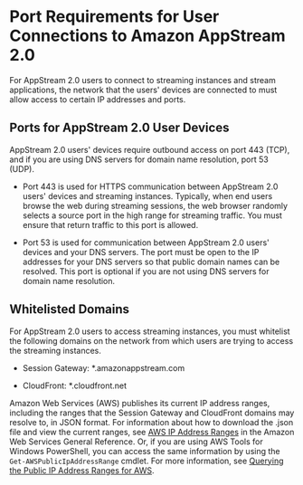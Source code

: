 # Port Requirements for User Connections to Amazon AppStream 2\.0<a name="appstream2-port-requirements-users"></a>

For AppStream 2\.0 users to connect to streaming instances and stream applications, the network that the users' devices are connected to must allow access to certain IP addresses and ports\. 

## Ports for AppStream 2\.0 User Devices<a name="client-application-ports"></a>

AppStream 2\.0 users' devices require outbound access on port 443 \(TCP\), and if you are using DNS servers for domain name resolution, port 53 \(UDP\)\.

+ Port 443 is used for HTTPS communication between AppStream 2\.0 users' devices and streaming instances\. Typically, when end users browse the web during streaming sessions, the web browser randomly selects a source port in the high range for streaming traffic\. You must ensure that return traffic to this port is allowed\.

+ Port 53 is used for communication between AppStream 2\.0 users' devices and your DNS servers\. The port must be open to the IP addresses for your DNS servers so that public domain names can be resolved\. This port is optional if you are not using DNS servers for domain name resolution\. 

## Whitelisted Domains<a name="whitelisted_ports"></a>

For AppStream 2\.0 users to access streaming instances, you must whitelist the following domains on the network from which users are trying to access the streaming instances\.

+ Session Gateway: \*\.amazonappstream\.com

+ CloudFront: \*\.cloudfront\.net

Amazon Web Services \(AWS\) publishes its current IP address ranges, including the ranges that the Session Gateway and CloudFront domains may resolve to, in JSON format\. For information about how to download the \.json file and view the current ranges, see [AWS IP Address Ranges](http://docs.aws.amazon.com/general/latest/gr/aws-ip-ranges.html) in the Amazon Web Services General Reference\. Or, if you are using AWS Tools for Windows PowerShell, you can access the same information by using the `Get-AWSPublicIpAddressRange` cmdlet\. For more information, see [Querying the Public IP Address Ranges for AWS](https://aws.amazon.com/blogs/developer/querying-the-public-ip-address-ranges-for-aws/)\.